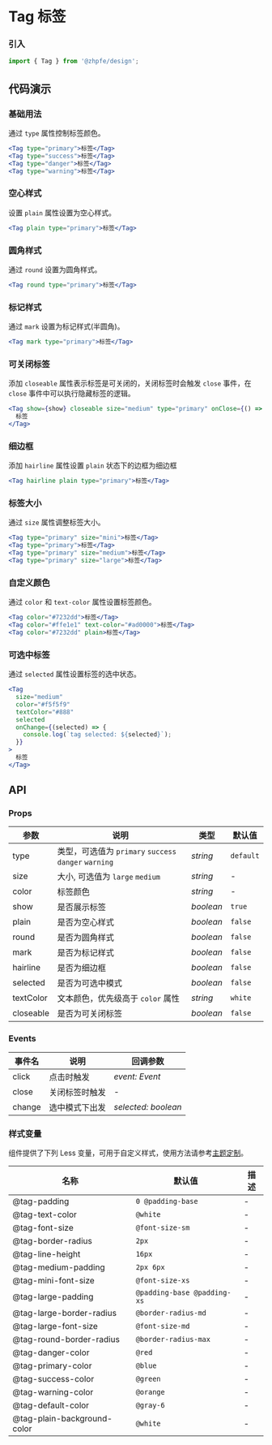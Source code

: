 # Tag 标签

### 引入

```js
import { Tag } from '@zhpfe/design';
```

## 代码演示

### 基础用法

通过 `type` 属性控制标签颜色。

```jsx
<Tag type="primary">标签</Tag>
<Tag type="success">标签</Tag>
<Tag type="danger">标签</Tag>
<Tag type="warning">标签</Tag>
```

### 空心样式

设置 `plain` 属性设置为空心样式。

```jsx
<Tag plain type="primary">标签</Tag>
```

### 圆角样式

通过 `round` 设置为圆角样式。

```jsx
<Tag round type="primary">标签</Tag>
```

### 标记样式

通过 `mark` 设置为标记样式(半圆角)。

```jsx
<Tag mark type="primary">标签</Tag>
```

### 可关闭标签

添加 `closeable` 属性表示标签是可关闭的，关闭标签时会触发 `close` 事件，在 `close` 事件中可以执行隐藏标签的逻辑。

```jsx
<Tag show={show} closeable size="medium" type="primary" onClose={() => setShow(false)}>
  标签
</Tag>
```

### 细边框

添加 `hairline` 属性设置 `plain` 状态下的边框为细边框

```jsx
<Tag hairline plain type="primary">标签</Tag>
```

### 标签大小

通过 `size` 属性调整标签大小。

```jsx
<Tag type="primary" size="mini">标签</Tag>
<Tag type="primary">标签</Tag>
<Tag type="primary" size="medium">标签</Tag>
<Tag type="primary" size="large">标签</Tag>
```

### 自定义颜色

通过 `color` 和 `text-color` 属性设置标签颜色。

```jsx
<Tag color="#7232dd">标签</Tag>
<Tag color="#ffe1e1" text-color="#ad0000">标签</Tag>
<Tag color="#7232dd" plain>标签</Tag>
```

### 可选中标签

通过 `selected` 属性设置标签的选中状态。

```jsx
<Tag
  size="medium"
  color="#f5f5f9"
  textColor="#888"
  selected
  onChange={(selected) => {
    console.log(`tag selected: ${selected}`);
  }}
>
  标签
</Tag>
```

## API

### Props

| 参数      | 说明                                                  | 类型      | 默认值    |
| --------- | ----------------------------------------------------- | --------- | --------- |
| type      | 类型，可选值为 `primary` `success` `danger` `warning` | _string_  | `default` |
| size      | 大小, 可选值为 `large` `medium`                       | _string_  | -         |
| color     | 标签颜色                                              | _string_  | -         |
| show      | 是否展示标签                                          | _boolean_ | `true`    |
| plain     | 是否为空心样式                                        | _boolean_ | `false`   |
| round     | 是否为圆角样式                                        | _boolean_ | `false`   |
| mark      | 是否为标记样式                                        | _boolean_ | `false`   |
| hairline  | 是否为细边框                                          | _boolean_ | `false`   |
| selected  | 是否为可选中模式                                      | _boolean_ | `false`   |
| textColor | 文本颜色，优先级高于 `color` 属性                     | _string_  | `white`   |
| closeable | 是否为可关闭标签                                      | _boolean_ | `false`   |

### Events

| 事件名 | 说明           | 回调参数       |
| ------ | -------------- | -------------- |
| click  | 点击时触发     | _event: Event_ |
| close  | 关闭标签时触发 | -              |
| change | 选中模式下出发 | _selected: boolean_  |
### 样式变量

组件提供了下列 Less 变量，可用于自定义样式，使用方法请参考[主题定制](#/zh-CN/theme)。

| 名称                        | 默认值                      | 描述 |
| --------------------------- | --------------------------- | ---- |
| @tag-padding                | `0 @padding-base`           | -    |
| @tag-text-color             | `@white`                    | -    |
| @tag-font-size              | `@font-size-sm`             | -    |
| @tag-border-radius          | `2px`                       | -    |
| @tag-line-height            | `16px`                      | -    |
| @tag-medium-padding         | `2px 6px`                   | -    |
| @tag-mini-font-size         | `@font-size-xs`             | -    |
| @tag-large-padding          | `@padding-base @padding-xs` | -    |
| @tag-large-border-radius    | `@border-radius-md`         | -    |
| @tag-large-font-size        | `@font-size-md`             | -    |
| @tag-round-border-radius    | `@border-radius-max`        | -    |
| @tag-danger-color           | `@red`                      | -    |
| @tag-primary-color          | `@blue`                     | -    |
| @tag-success-color          | `@green`                    | -    |
| @tag-warning-color          | `@orange`                   | -    |
| @tag-default-color          | `@gray-6`                   | -    |
| @tag-plain-background-color | `@white`                    | -    |

